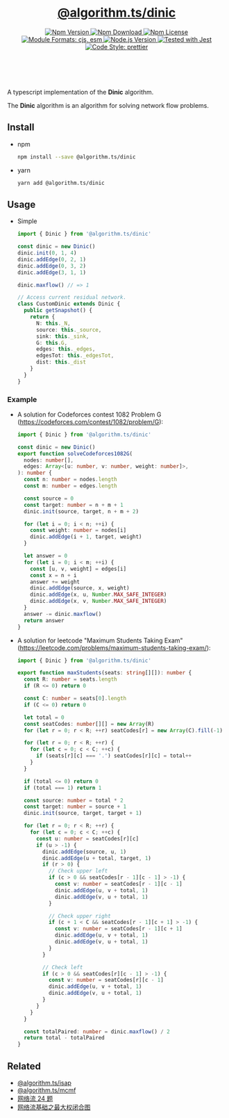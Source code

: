 <header>
  <h1 align="center">
    <a href="https://github.com/guanghechen/algorithm.ts/tree/@algorithm.ts/dinic@4.0.1/packages/dinic#readme">@algorithm.ts/dinic</a>
  </h1>
  <div align="center">
    <a href="https://www.npmjs.com/package/@algorithm.ts/dinic">
      <img
        alt="Npm Version"
        src="https://img.shields.io/npm/v/@algorithm.ts/dinic.svg"
      />
    </a>
    <a href="https://www.npmjs.com/package/@algorithm.ts/dinic">
      <img
        alt="Npm Download"
        src="https://img.shields.io/npm/dm/@algorithm.ts/dinic.svg"
      />
    </a>
    <a href="https://www.npmjs.com/package/@algorithm.ts/dinic">
      <img
        alt="Npm License"
        src="https://img.shields.io/npm/l/@algorithm.ts/dinic.svg"
      />
    </a>
    <a href="#install">
      <img
        alt="Module Formats: cjs, esm"
        src="https://img.shields.io/badge/module_formats-cjs%2C%20esm-green.svg"
      />
    </a>
    <a href="https://github.com/nodejs/node">
      <img
        alt="Node.js Version"
        src="https://img.shields.io/node/v/@algorithm.ts/dinic"
      />
    </a>
    <a href="https://github.com/facebook/jest">
      <img
        alt="Tested with Jest"
        src="https://img.shields.io/badge/tested_with-jest-9c465e.svg"
      />
    </a>
    <a href="https://github.com/prettier/prettier">
      <img
        alt="Code Style: prettier"
        src="https://img.shields.io/badge/code_style-prettier-ff69b4.svg?style=flat-square"
      />
    </a>
  </div>
</header>
<br/>

A typescript implementation of the **Dinic** algorithm.

The **Dinic** algorithm is an algorithm for solving network flow problems.

## Install

- npm

  ```bash
  npm install --save @algorithm.ts/dinic
  ```

- yarn

  ```bash
  yarn add @algorithm.ts/dinic
  ```

## Usage

- Simple

  ```typescript
  import { Dinic } from '@algorithm.ts/dinic'

  const dinic = new Dinic()
  dinic.init(0, 1, 4)
  dinic.addEdge(0, 2, 1)
  dinic.addEdge(0, 3, 2)
  dinic.addEdge(3, 1, 1)

  dinic.maxflow() // => 1

  // Access current residual network.
  class CustomDinic extends Dinic {
    public getSnapshot() {
      return {
        N: this._N,
        source: this._source,
        sink: this._sink,
        G: this.G,
        edges: this._edges,
        edgesTot: this._edgesTot,
        dist: this._dist
      }
    }
  }
  ```

### Example

- A solution for Codeforces contest 1082 Problem G (https://codeforces.com/contest/1082/problem/G):

  ```typescript
  import { Dinic } from '@algorithm.ts/dinic'

  const dinic = new Dinic()
  export function solveCodeforces1082G(
    nodes: number[],
    edges: Array<[u: number, v: number, weight: number]>,
  ): number {
    const n: number = nodes.length
    const m: number = edges.length

    const source = 0
    const target: number = n + m + 1
    dinic.init(source, target, n + m + 2)

    for (let i = 0; i < n; ++i) {
      const weight: number = nodes[i]
      dinic.addEdge(i + 1, target, weight)
    }

    let answer = 0
    for (let i = 0; i < m; ++i) {
      const [u, v, weight] = edges[i]
      const x = n + i
      answer += weight
      dinic.addEdge(source, x, weight)
      dinic.addEdge(x, u, Number.MAX_SAFE_INTEGER)
      dinic.addEdge(x, v, Number.MAX_SAFE_INTEGER)
    }
    answer -= dinic.maxflow()
    return answer
  }
  ```

- A solution for leetcode "Maximum Students Taking Exam"
  (https://leetcode.com/problems/maximum-students-taking-exam/):

  ```typescript
  import { Dinic } from '@algorithm.ts/dinic'

  export function maxStudents(seats: string[][]): number {
    const R: number = seats.length
    if (R <= 0) return 0

    const C: number = seats[0].length
    if (C <= 0) return 0

    let total = 0
    const seatCodes: number[][] = new Array(R)
    for (let r = 0; r < R; ++r) seatCodes[r] = new Array(C).fill(-1)

    for (let r = 0; r < R; ++r) {
      for (let c = 0; c < C; ++c) {
        if (seats[r][c] === '.') seatCodes[r][c] = total++
      }
    }

    if (total <= 0) return 0
    if (total === 1) return 1

    const source: number = total * 2
    const target: number = source + 1
    dinic.init(source, target, target + 1)

    for (let r = 0; r < R; ++r) {
      for (let c = 0; c < C; ++c) {
        const u: number = seatCodes[r][c]
        if (u > -1) {
          dinic.addEdge(source, u, 1)
          dinic.addEdge(u + total, target, 1)
          if (r > 0) {
            // Check upper left
            if (c > 0 && seatCodes[r - 1][c - 1] > -1) {
              const v: number = seatCodes[r - 1][c - 1]
              dinic.addEdge(u, v + total, 1)
              dinic.addEdge(v, u + total, 1)
            }

            // Check upper right
            if (c + 1 < C && seatCodes[r - 1][c + 1] > -1) {
              const v: number = seatCodes[r - 1][c + 1]
              dinic.addEdge(u, v + total, 1)
              dinic.addEdge(v, u + total, 1)
            }
          }

          // Check left
          if (c > 0 && seatCodes[r][c - 1] > -1) {
            const v: number = seatCodes[r][c - 1]
            dinic.addEdge(u, v + total, 1)
            dinic.addEdge(v, u + total, 1)
          }
        }
      }
    }

    const totalPaired: number = dinic.maxflow() / 2
    return total - totalPaired
  }
  ```

## Related

- [@algorithm.ts/isap](https://github.com/guanghechen/algorithm.ts/tree/@algorithm.ts/isap@4.0.1/packages/isap)
- [@algorithm.ts/mcmf](https://github.com/guanghechen/algorithm.ts/tree/@algorithm.ts/mcmf@4.0.1/packages/mcmf)
- [网络流 24 题](https://me.guanghechen.com/post/algorithm/graph/network-flow/24-problems/)
- [网络流基础之最大权闭合图](https://me.guanghechen.com/post/algorithm/graph/network-flow/%E6%9C%80%E5%A4%A7%E6%9D%83%E9%97%AD%E5%90%88%E5%9B%BE/)

[homepage]:
  https://github.com/guanghechen/algorithm.ts/tree/@algorithm.ts/dinic@4.0.1/packages/dinic#readme
